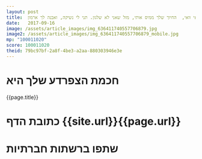 ```yaml
---
layout: post
title:  וואי וואי וואי,  החיוך שלך ממיס אותי, מזל שאני לא שלגון. תני לי נשיקה, ואבנה לך ארמון.
date:   2017-09-16
image: /assets/article_images/img_636411740557706879.jpg
image2: /assets/article_images/img_636411740557706879_mobile.jpg
mp: "100011020"
score: 100011020
theid: 79bc97bf-2a8f-4be3-a2aa-880303946e3e
---
```

# חכמת הצפרדע שלך היא
{{page.title}}

# כתובת הדף {{site.url}}{{page.url}}
# שתפו ברשתות חברתיות